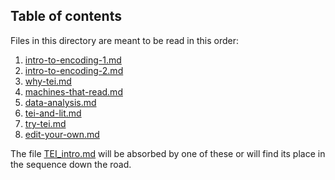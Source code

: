 ## Table of contents

Files in this directory are meant to be read in this order:

1. [intro-to-encoding-1.md](intro-to-encoding-1.md)
2. [intro-to-encoding-2.md](intro-to-encoding-2.md)
3. [why-tei.md](why-tei.md)
4. [machines-that-read.md](machines-that-read.md)
5. [data-analysis.md](data-analysis.md)
6. [tei-and-lit.md](tei-and-lit.md)
7. [try-tei.md](try-tei.md)
8. [edit-your-own.md](edit-your-own.md)

The file [TEI_intro.md](TEI_intro.md) will be absorbed by one of these or will find its place in the sequence down the road.